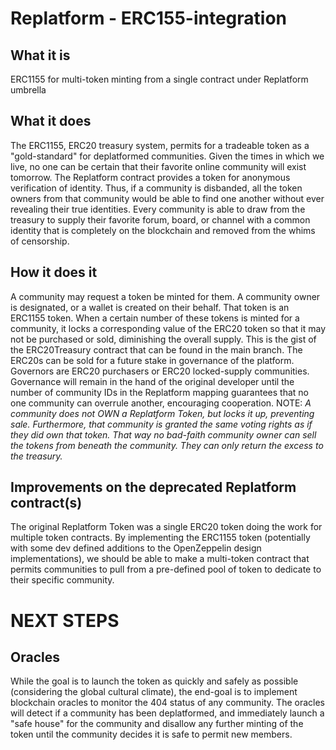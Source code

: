 # Replatform - ERC155-integration  
## What it is  
ERC1155 for multi-token minting from a single contract under Replatform umbrella

## What it does  
The ERC1155, ERC20 treasury system, permits for a tradeable token as a "gold-standard" for deplatformed communities. Given the times in which we live, no one can be certain that their favorite online community will exist tomorrow. The Replatform contract provides a token for anonymous verification of identity. Thus, if a community is disbanded, all the token owners from that community would be able to find one another without ever revealing their true identities. Every community is able to draw from the treasury to supply their favorite forum, board, or channel with a common identity that is completely on the blockchain and removed from the whims of censorship. 

## How it does it  
A community may request a token be minted for them. A community owner is designated, or a wallet is created on their behalf. That token is an ERC1155 token. When a certain number of these tokens is minted for a community, it locks a corresponding value of the ERC20 token so that it may not be purchased or sold, diminishing the overall supply. This is the gist of the ERC20Treasury contract that can be found in the main branch. The ERC20s can be sold for a future stake in governance of the platform. Governors are ERC20 purchasers or ERC20 locked-supply communities. Governance will remain in the hand of the original developer until the number of community IDs in the Replatform mapping guarantees that no one community can overrule another, encouraging cooperation. NOTE: *A community does not OWN a Replatform Token, but locks it up, preventing sale. Furthermore, that community is granted the same voting rights as if they did own that token. That way no bad-faith community owner can sell the tokens from beneath the community. They can only return the excess to the treasury.*

## Improvements on the deprecated Replatform contract(s)
The original Replatform Token was a single ERC20 token doing the work for multiple token contracts. 
By implementing the ERC1155 token (potentially with some dev defined additions to the OpenZeppelin design implementations), 
we should be able to make a multi-token contract that permits communities to pull from a pre-defined pool of token to dedicate 
to their specific community. 

# NEXT STEPS  
## Oracles  
While the goal is to launch the token as quickly and safely as possible (considering the global cultural climate), the end-goal is to implement blockchain oracles to monitor the 404 status of any community. The oracles will detect if a community has been deplatformed, and immediately launch a "safe house" for the community and disallow any further minting of the token until the community decides it is safe to permit new members. 
